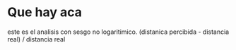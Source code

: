 # Que hay aca

este es el analisis con sesgo no logaritimico. (distanica percibida - distancia real) / distancia real
